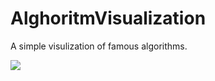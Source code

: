 # AlghoritmVisualization

A simple visulization of famous algorithms.

![](Sorting/InnsertionSortVisualization/IMG_8541.gif)
